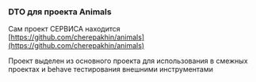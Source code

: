 ### DTO для проекта Animals 

Сам проект СЕРВИСА находится [https://github.com/cherepakhin/animals](https://github.com/cherepakhin/animals)

Проект выделен из основного проекта для использования в смежных проектах и behave тестирования внешними инструментами 